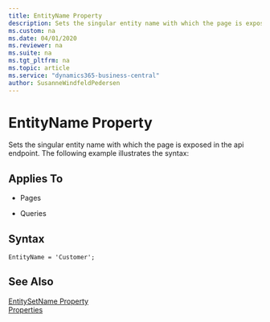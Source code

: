 ```yaml
---
title: EntityName Property
description: Sets the singular entity name with which the page is exposed in the api endpoint.
ms.custom: na
ms.date: 04/01/2020
ms.reviewer: na
ms.suite: na
ms.tgt_pltfrm: na
ms.topic: article
ms.service: "dynamics365-business-central"
author: SusanneWindfeldPedersen
---
```


# EntityName Property
Sets the singular entity name with which the page is exposed in the api endpoint. The following example illustrates the syntax:

## Applies To  
  
- Pages  
  
- Queries  

## Syntax
```
EntityName = 'Customer';
```
  
## See Also  
 [EntitySetName Property](devenv-entitysetname-property.md)  
 [Properties](devenv-properties.md)  